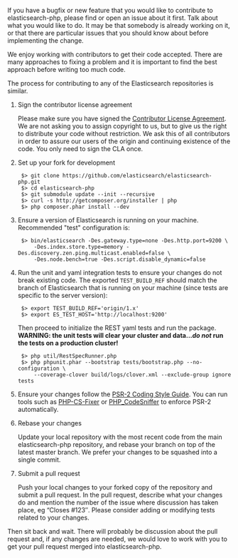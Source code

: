 If you have a bugfix or new feature that you would like to contribute to elasticsearch-php, please find or open an issue about it first. Talk about what you would like to do. It may be that somebody is already working on it, or that there are particular issues that you should know about before implementing the change.

We enjoy working with contributors to get their code accepted. There are many approaches to fixing a problem and it is important to find the best approach before writing too much code.

The process for contributing to any of the Elasticsearch repositories is similar.

1. Sign the contributor license agreement

    Please make sure you have signed the [Contributor License Agreement](http://www.elasticsearch.org/contributor-agreement/). We are not asking you to assign copyright to us, but to give us the right to distribute your code without restriction. We ask this of all contributors in order to assure our users of the origin and continuing existence of the code. You only need to sign the CLA once.

2. Set up your fork for development

        $> git clone https://github.com/elasticsearch/elasticsearch-php.git
        $> cd elasticsearch-php
        $> git submodule update --init --recursive
        $> curl -s http://getcomposer.org/installer | php
        $> php composer.phar install --dev

3. Ensure a version of Elasticsearch is running on your machine.  Recommended "test" configuration is:

        $> bin/elasticsearch -Des.gateway.type=none -Des.http.port=9200 \
            -Des.index.store.type=memory -Des.discovery.zen.ping.multicast.enabled=false \
            -Des.node.bench=true -Des.script.disable_dynamic=false

4. Run the unit and yaml integration tests to ensure your changes do not break existing code.  The exported `TEST_BUILD_REF` should match the branch of Elasticsearch that is running on your machine (since tests are specific to the server version):

        $> export TEST_BUILD_REF='origin/1.x'
        $> export ES_TEST_HOST='http://localhost:9200'

    Then proceed to initialize the REST yaml tests and run the package. **WARNING: the unit tests will clear your cluster
    and data..._do not_ run the tests on a production cluster!**

        $> php util/RestSpecRunner.php
        $> php phpunit.phar --bootstrap tests/bootstrap.php --no-configuration \
            --coverage-clover build/logs/clover.xml --exclude-group ignore tests

5. Ensure your changes follow the [PSR-2 Coding Style Guide](http://www.php-fig.org/psr/psr-2/). You can run tools such as [PHP-CS-Fixer](http://cs.sensiolabs.org/) or [PHP_CodeSniffer](http://pear.php.net/package/PHP_CodeSniffer) to enforce PSR-2 automatically.

6. Rebase your changes

    Update your local repository with the most recent code from the main elasticsearch-php repository, and rebase your branch on top of the latest master branch. We prefer your changes to be squashed into a single commit.

7. Submit a pull request

    Push your local changes to your forked copy of the repository and submit a pull request. In the pull request, describe what your changes do and mention the number of the issue where discussion has taken place, eg “Closes #123″.  Please consider adding or modifying tests related to your changes.


Then sit back and wait. There will probably be discussion about the pull request and, if any changes are needed, we would love to work with you to get your pull request merged into elasticsearch-php.

